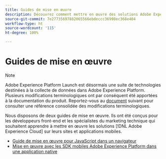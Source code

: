 ```yaml
---
title: Guides de mise en œuvre
description: Découvrez comment mettre en œuvre des solutions Adobe Experience Cloud avec les balises.
source-git-commit: 7e27735697882065566ebdeccc36998ec368e404
workflow-type: ht
source-wordcount: '115'
ht-degree: 100%

---
```


# Guides de mise en œuvre

>[!NOTE]
>
>Adobe Experience Platform Launch est désormais une suite de technologies destinées à la collecte de données dans Adobe Experience Platform. Plusieurs modifications terminologiques ont par conséquent été apportées à la documentation du produit. Reportez-vous au [document](../term-updates.md) suivant pour consulter une référence consolidée des modifications terminologiques.

Nous disposons de deux guides de mise en œuvre. Ils ont été conçus pour les développeurs front-end et les spécialistes du marketing technique qui souhaitent apprendre à mettre en œuvre les solutions [!DNL Adobe Experience Cloud] sur leurs sites et applications mobiles.

* [Guide de mise en œuvre pour JavaScript dans un navigateur](https://experienceleague.adobe.com/docs/experience-cloud/implementing-in-websites-with-launch/index.html?lang=fr)
* [Mise en œuvre avec les SDK mobiles Adobe Experience Platform dans une application native](https://aep-sdks.gitbook.io/docs/)
